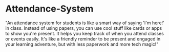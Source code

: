 # Attendance-System
"An attendance system for students is like a smart way of saying 'I'm here!' in class. Instead of using papers, you can use cool stuff like cards or apps to show you're present. It helps you keep track of when you attend classes or events easily. It's like a friendly reminder to be present and engaged in your learning adventure, but with less paperwork and more tech magic!"
